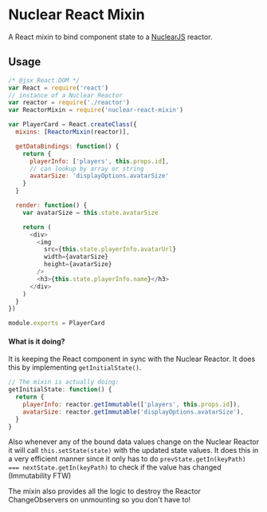 # Nuclear React Mixin

A React mixin to bind component state to a [NuclearJS](http://github.com/optimizely/nuclear-js) reactor.

## Usage

```js
/* @jsx React.DOM */
var React = require('react')
// instance of a Nuclear Reactor
var reactor = require('./reactor')
var ReactorMixin = require('nuclear-react-mixin')

var PlayerCard = React.createClass({
  mixins: [ReactorMixin(reactor)],

  getDataBindings: function() {
    return {
      playerInfo: ['players', this.props.id],
      // can lookup by array or string
      avatarSize: 'displayOptions.avatarSize'
    }
  }

  render: function() {
    var avatarSize = this.state.avatarSize

    return (
      <div>
        <img
          src={this.state.playerInfo.avatarUrl}
          width={avatarSize}
          height={avatarSize}
        />
        <h3>{this.state.playerInfo.name}</h3>
      </div>
    )
  }
})

module.exports = PlayerCard
```

#### What is it doing?

It is keeping the React component in sync with the Nuclear Reactor.  It does this by implementing
`getInitialState()`.

```js
// The mixin is actually doing:
getInitialState: function() {
  return {
    playerInfo: reactor.getImmutable(['players', this.props.id]),
    avatarSize: reactor.getImmutable('displayOptions.avatarSize'),
  }
}
```

Also whenever any of the bound data values change on the Nuclear Reactor it will call 
`this.setState(state)` with the updated state values.  It does this in a very efficient manner
since it only has to do `prevState.getIn(keyPath) === nextState.getIn(keyPath)` to check if the
value has changed (Immutability FTW)

The mixin also provides all the logic to destroy the Reactor ChangeObservers on unmounting so you don't have to!
